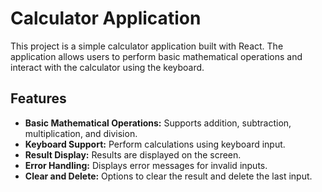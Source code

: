# Calculator Application

This project is a simple calculator application built with React. The application allows users to perform basic mathematical operations and interact with the calculator using the keyboard.

## Features

- **Basic Mathematical Operations:** Supports addition, subtraction, multiplication, and division.
- **Keyboard Support:** Perform calculations using keyboard input.
- **Result Display:** Results are displayed on the screen.
- **Error Handling:** Displays error messages for invalid inputs.
- **Clear and Delete:** Options to clear the result and delete the last input.
